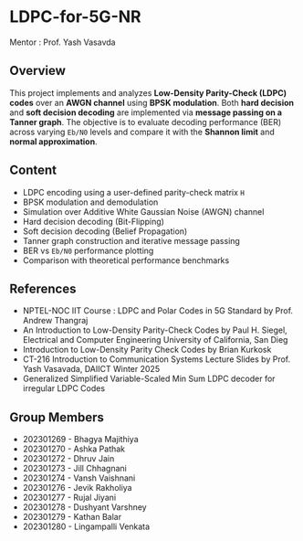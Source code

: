 # **LDPC-for-5G-NR** 
Mentor : Prof. Yash Vasavda

## Overview 

This project implements and analyzes **Low-Density Parity-Check (LDPC) codes** over an **AWGN channel** using **BPSK modulation**. Both **hard decision** and **soft decision decoding** are implemented via **message passing on a Tanner graph**. The objective is to evaluate decoding performance (BER) across varying `Eb/N0` levels and compare it with the **Shannon limit** and **normal approximation**.


## Content

- LDPC encoding using a user-defined parity-check matrix `H`
- BPSK modulation and demodulation
- Simulation over Additive White Gaussian Noise (AWGN) channel
- Hard decision decoding (Bit-Flipping)
- Soft decision decoding (Belief Propagation)
- Tanner graph construction and iterative message passing
- BER vs `Eb/N0` performance plotting
- Comparison with theoretical performance benchmarks

## References

- NPTEL-NOC IIT Course : LDPC and Polar Codes in 5G Standard by Prof. Andrew Thangraj
- An Introduction to Low-Density Parity-Check Codes by Paul H. Siegel, Electrical and Computer Engineering University of California, San Dieg
- Introduction to Low-Density Parity Check Codes by Brian Kurkosk
- CT-216 Introduction to Communication Systems Lecture Slides by Prof. Yash Vasavada, DAIICT Winter 2025
- Generalized Simplified Variable-Scaled Min Sum LDPC decoder for irregular LDPC Codes

## Group Members 
- 202301269 - Bhagya Majithiya     
- 202301270 - Ashka Pathak        
- 202301272 - Dhruv Jain           
- 202301273 - Jill Chhagnani       
- 202301274 - Vansh Vaishnani      
- 202301276 - Jevik Rakholiya        
- 202301277 - Rujal Jiyani          
- 202301278 - Dushyant Varshney     
- 202301279 - Kathan Balar           
- 202301280 - Lingampalli Venkata    
